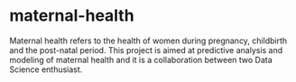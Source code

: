 # maternal-health

Maternal health refers to the health of women during pregnancy, childbirth and the post-natal period. This project is aimed at predictive analysis and modeling of maternal health and it is a collaboration between two Data Science enthusiast.